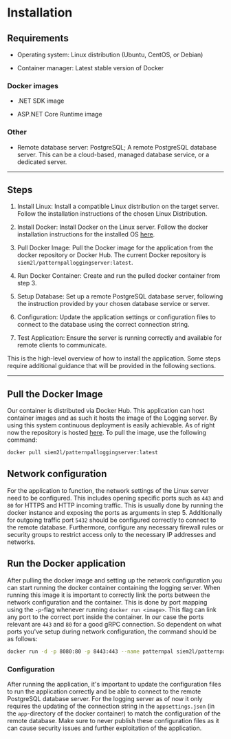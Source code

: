 # Installation

## Requirements

- Operating system: Linux distribution (Ubuntu, CentOS, or Debian)

- Container manager: Latest stable version of Docker

### Docker images

- .NET SDK image

- ASP.NET Core Runtime image

### Other

- Remote database server: PostgreSQL; A remote PostgreSQL database
server. This can be a cloud-based, managed database service, or a
dedicated server.

--- 

## Steps

1. Install Linux: Install a compatible Linux distribution on the target
server. Follow the installation instructions of the chosen Linux
Distribution.

2. Install Docker: Install Docker on the Linux server. Follow the
docker installation instructions for the installed OS
[here](https://docs.docker.com/desktop/install/linux-install/).

3. Pull Docker Image: Pull the Docker image for the application from
the docker repository or Docker Hub. The current Docker repository
is `siem2l/patternpalloggingserver:latest`.

4. Run Docker Container: Create and run the pulled docker container
from step 3.

5. Setup Database: Set up a remote PostgreSQL database server,
following the instruction provided by your chosen database service
or server.

6. Configuration: Update the application settings or configuration
files to connect to the database using the correct connection
string.

7. Test Application: Ensure the server is running correctly and
available for remote clients to communicate.

This is the high-level overview of how to install the application. Some
steps require additional guidance that will be provided in the
following sections.

---

## Pull the Docker Image

Our container is distributed via Docker Hub. This
application can host container images and as such it hosts the image of
the Logging server. By using this system continuous deployment is easily
achievable. As of right now the repository is hosted [here](https://hub.docker.com/r/siem2l/patternpalloggingserver). To pull
the image, use the following command: 
```bash
docker pull siem2l/patternpalloggingserver:latest
```

## Network configuration

For the application to function, the network settings of the
Linux server need to be configured. This includes opening specific ports
such as `443` and `80` for HTTPS and HTTP incoming traffic. This is usually
done by running the docker instance and exposing the ports as arguments
in step 5. Additionally for outgoing traffic port `5432` should be
configured correctly to connect to the remote database. Furthermore,
configure any necessary firewall rules or security groups to restrict
access only to the necessary IP addresses and networks.

## Run the Docker application

After pulling the docker image and setting up the network configuration
you can start running the docker container containing the logging
server. When running this image it is important to correctly link the
ports between the network configuration and the container. This is done
by port mapping using the `-p`-flag whenever running `docker run <image>`. 
This flag can link any port to the correct port inside the
container. In our case the ports relevant are `443` and `80` for a good gRPC
connection. So dependent on what ports you've setup during network
configuration, the command should be as follows: 
```bash
docker run -d -p 8080:80 -p 8443:443 --name patternpal siem2l/patternpalloggingserver:latest
```

### Configuration

After running the application, it's important to update the
configuration files to run the application correctly and be able to
connect to the remote PostgreSQL database server. For the logging server
as of now it only requires the updating of the connection string in the
`appsettings.json` (in the `app`-directory of the docker container) to match the configuration of the remote database. Make
sure to never publish these configuration files as it can cause security
issues and further exploitation of the application.